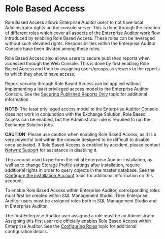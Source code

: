 # Role Based Access

Role Based Access allows Enterprise Auditor users to not have local Administrator rights on the
console server. This is done through the creation of different roles which cover all aspects of the
Enterprise Auditor work flow introduced by enabling Role Based Access. These roles can be leveraged
without such elevated rights. Responsibilities within the Enterprise Auditor Console have been
divided among these roles.

Role Based Access also allows users to secure published reports when accessed through the Web
Console. This is done by first enabling Role Based Access and then by assigning users/groups as
viewers to the reports to which they should have access.

Report security through Role Based Access can be applied without implementing a least privileged
access model to the Enterprise Auditor Console. See the
[Securing Published Reports Only](/docs/accessanalyzer/11.6/admin/settings/access/rolebased/securereports.md)
topic for additional information.

**NOTE:** The least privileged access model to the Enterprise Auditor Console does not work in
conjunction with the Exchange Solution. Role Based Access can be enabled, but the Administrator role
is required to run the Exchange Solution jobs.

**CAUTION:** Please use caution when enabling Role Based Access, as it is a very powerful tool
within the console designed to be difficult to disable once activated. If Role Based Access is
enabled by accident, please contact [Netwrix Support](https://www.netwrix.com/support.html) for
assistance in disabling it.

The account used to perform the initial Enterprise Auditor installation, as well as to change
Storage Profile settings after installation, require additional rights in order to query objects in
the master database. See the
[Configure the Installation Account](/docs/accessanalyzer/11.6/admin/settings/access/rolebased/configureroles.md#configure-the-installation-account)
topic for additional information on this account.

To enable Role Based Access within Enterprise Auditor, corresponding roles must first be created
within SQL Management Studio. Then Enterprise Auditor users must be assigned roles both in SQL
Management Studio and in Enterprise Auditor.

The first Enterprise Auditor user assigned a role must be an Administrator. Assigning this first
user role officially enables Role Based Access within Enterprise Auditor. See the
[Configuring Roles](/docs/accessanalyzer/11.6/admin/settings/access/rolebased/configureroles.md)
topic for additional configuration details.
